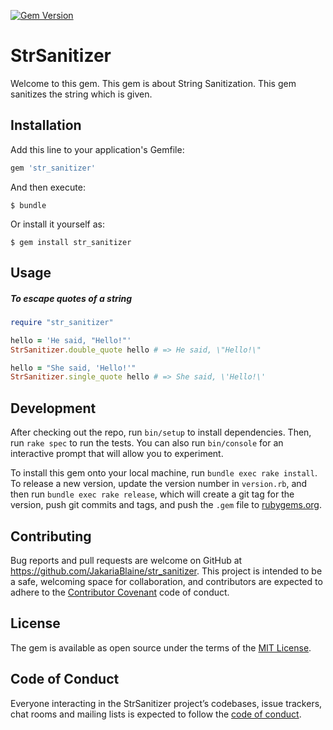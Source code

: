 [![Gem Version](https://badge.fury.io/rb/str_sanitizer.svg)](https://badge.fury.io/rb/str_sanitizer)
# StrSanitizer

Welcome to this gem. This gem is about String Sanitization. This gem sanitizes the string which is given.


## Installation

Add this line to your application's Gemfile:

```ruby
gem 'str_sanitizer'
```

And then execute:

    $ bundle

Or install it yourself as:

    $ gem install str_sanitizer

## Usage

##### To escape quotes of a string
```ruby
require "str_sanitizer"

hello = 'He said, "Hello!"'
StrSanitizer.double_quote hello # => He said, \"Hello!\" 

hello = "She said, 'Hello!'"
StrSanitizer.single_quote hello # => She said, \'Hello!\'
```

## Development

After checking out the repo, run `bin/setup` to install dependencies. Then, run `rake spec` to run the tests. You can also run `bin/console` for an interactive prompt that will allow you to experiment.

To install this gem onto your local machine, run `bundle exec rake install`. To release a new version, update the version number in `version.rb`, and then run `bundle exec rake release`, which will create a git tag for the version, push git commits and tags, and push the `.gem` file to [rubygems.org](https://rubygems.org).

## Contributing

Bug reports and pull requests are welcome on GitHub at https://github.com/JakariaBlaine/str_sanitizer. This project is intended to be a safe, welcoming space for collaboration, and contributors are expected to adhere to the [Contributor Covenant](http://contributor-covenant.org) code of conduct.

## License

The gem is available as open source under the terms of the [MIT License](http://opensource.org/licenses/MIT).

## Code of Conduct

Everyone interacting in the StrSanitizer project’s codebases, issue trackers, chat rooms and mailing lists is expected to follow the [code of conduct](https://github.com/JakariaBlaine/str_sanitizer/blob/master/CODE_OF_CONDUCT.md).
